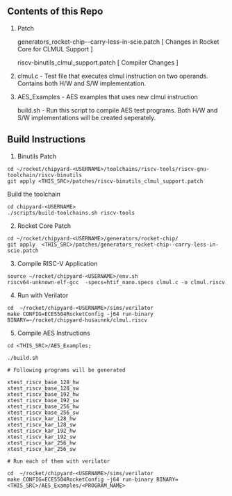 

## Contents of this Repo

1) Patch 

	generators_rocket-chip--carry-less-in-scie.patch [ Changes in Rocket Core for CLMUL Support ]

	riscv-binutils_clmul_support.patch [ Compiler Changes ]

2) clmul.c  - Test file that executes clmul instruction on two operands. Contains both H/W and S/W implementation.

3) AES_Examples - AES examples that uses new clmul instruction 

	build.sh  - Run this script to compile AES test programs. Both H/W and S/W implementations will be created seperately. 



## Build Instructions

1) Binutils Patch

```
cd ~/rocket/chipyard-<USERNAME>/toolchains/riscv-tools/riscv-gnu-toolchain/riscv-binutils
git apply <THIS_SRC>/patches/riscv-binutils_clmul_support.patch
```

Build the toolchain
```
cd chipyard-<USERNAME>
./scripts/build-toolchains.sh riscv-tools
```


2) Rocket Core Patch

```
cd ~/rocket/chipyard-<USERNAME>/generators/rocket-chip/
git apply  <THIS_SRC>/patches/generators_rocket-chip--carry-less-in-scie.patch
```

3) Compile RISC-V Application
```
source ~/rocket/chipyard-<USERNAME>/env.sh
riscv64-unknown-elf-gcc  -specs=htif_nano.specs clmul.c -o clmul.riscv

```

4) Run with Verilator

```
cd  ~/rocket/chipyard-<USERNAME>/sims/verilator
make CONFIG=ECE5504RocketConfig -j64 run-binary BINARY=~/rocket/chipyard-husainnk/clmul.riscv
```


5) Compile AES Instructions

```
cd <THIS_SRC>/AES_Examples;

./build.sh

# Following programs will be generated

xtest_riscv_base_128_hw
xtest_riscv_base_128_sw
xtest_riscv_base_192_hw
xtest_riscv_base_192_sw
xtest_riscv_base_256_hw
xtest_riscv_base_256_sw
xtest_riscv_kar_128_hw
xtest_riscv_kar_128_sw
xtest_riscv_kar_192_hw
xtest_riscv_kar_192_sw
xtest_riscv_kar_256_hw
xtest_riscv_kar_256_sw

# Run each of them with verilator

cd  ~/rocket/chipyard-<USERNAME>/sims/verilator
make CONFIG=ECE5504RocketConfig -j64 run-binary BINARY=<THIS_SRC>/AES_Examples/<PROGRAM_NAME>

```


